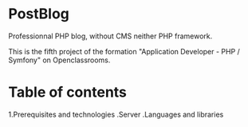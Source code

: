 # PostBlog

Professionnal PHP blog, without CMS neither PHP framework.

This is the fifth project of the formation "Application Developer - PHP / Symfony" on Openclassrooms.

# Table of contents
1.Prerequisites and technologies
.Server
.Languages and libraries
